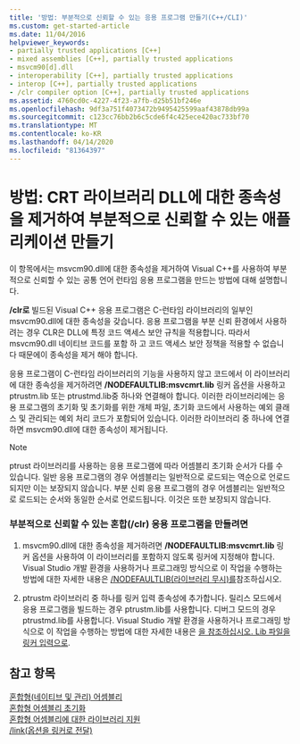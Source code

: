 ```yaml
---
title: '방법: 부분적으로 신뢰할 수 있는 응용 프로그램 만들기(C++/CLI)'
ms.custom: get-started-article
ms.date: 11/04/2016
helpviewer_keywords:
- partially trusted applications [C++]
- mixed assemblies [C++], partially trusted applications
- msvcm90[d].dll
- interoperability [C++], partially trusted applications
- interop [C++], partially trusted applications
- /clr compiler option [C++], partially trusted applications
ms.assetid: 4760cd0c-4227-4f23-a7fb-d25b51bf246e
ms.openlocfilehash: 9df3a751f4073472b9495425599aaf43878db99a
ms.sourcegitcommit: c123cc76bb2b6c5cde6f4c425ece420ac733bf70
ms.translationtype: MT
ms.contentlocale: ko-KR
ms.lasthandoff: 04/14/2020
ms.locfileid: "81364397"
---
```

# <a name="how-to-create-a-partially-trusted-application-by-removing-dependency-on-the-crt-library-dll"></a>방법: CRT 라이브러리 DLL에 대한 종속성을 제거하여 부분적으로 신뢰할 수 있는 애플리케이션 만들기

이 항목에서는 msvcm90.dll에 대한 종속성을 제거하여 Visual C++를 사용하여 부분적으로 신뢰할 수 있는 공통 언어 런타임 응용 프로그램을 만드는 방법에 대해 설명합니다.

**/clr로** 빌드된 Visual C++ 응용 프로그램은 C-런타임 라이브러리의 일부인 msvcm90.dll에 대한 종속성을 갖습니다. 응용 프로그램을 부분 신뢰 환경에서 사용하려는 경우 CLR은 DLL에 특정 코드 액세스 보안 규칙을 적용합니다. 따라서 msvcm90.dll 네이티브 코드를 포함 하 고 코드 액세스 보안 정책을 적용할 수 없습니다 때문에이 종속성을 제거 해야 합니다.

응용 프로그램이 C-런타임 라이브러리의 기능을 사용하지 않고 코드에서 이 라이브러리에 대한 종속성을 제거하려면 **/NODEFAULTLIB:msvcmrt.lib** 링커 옵션을 사용하고 ptrustm.lib 또는 ptrustmd.lib중 하나와 연결해야 합니다. 이러한 라이브러리에는 응용 프로그램의 초기화 및 초기화를 위한 개체 파일, 초기화 코드에서 사용하는 예외 클래스 및 관리되는 예외 처리 코드가 포함되어 있습니다. 이러한 라이브러리 중 하나에 연결하면 msvcm90.dll에 대한 종속성이 제거됩니다.

> [!NOTE]
> ptrust 라이브러리를 사용하는 응용 프로그램에 따라 어셈블리 초기화 순서가 다를 수 있습니다. 일반 응용 프로그램의 경우 어셈블리는 일반적으로 로드되는 역순으로 언로드되지만 이는 보장되지 않습니다. 부분 신뢰 응용 프로그램의 경우 어셈블리는 일반적으로 로드되는 순서와 동일한 순서로 언로드됩니다. 이것은 또한 보장되지 않습니다.

### <a name="to-create-a-partially-trusted-mixed-clr-application"></a>부분적으로 신뢰할 수 있는 혼합(/clr) 응용 프로그램을 만들려면

1. msvcm90.dll에 대한 종속성을 제거하려면 **/NODEFAULTLIB:msvcmrt.lib** 링커 옵션을 사용하여 이 라이브러리를 포함하지 않도록 링커에 지정해야 합니다. Visual Studio 개발 환경을 사용하거나 프로그래밍 방식으로 이 작업을 수행하는 방법에 대한 자세한 내용은 [/NODEFAULTLIB(라이브러리 무시)를](../build/reference/nodefaultlib-ignore-libraries.md)참조하십시오.

1. ptrustm 라이브러리 중 하나를 링커 입력 종속성에 추가합니다. 릴리스 모드에서 응용 프로그램을 빌드하는 경우 ptrustm.lib를 사용합니다. 디버그 모드의 경우 ptrustmd.lib를 사용합니다. Visual Studio 개발 환경을 사용하거나 프로그래밍 방식으로 이 작업을 수행하는 방법에 대한 자세한 내용은 [을 참조하십시오. Lib 파일을 링커 입력으로](../build/reference/dot-lib-files-as-linker-input.md).

## <a name="see-also"></a>참고 항목

[혼합형(네이티브 및 관리) 어셈블리](../dotnet/mixed-native-and-managed-assemblies.md)<br/>
[혼합형 어셈블리 초기화](../dotnet/initialization-of-mixed-assemblies.md)<br/>
[혼합형 어셈블리에 대한 라이브러리 지원](../dotnet/library-support-for-mixed-assemblies.md)<br/>
[/link(옵션을 링커로 전달)](../build/reference/link-pass-options-to-linker.md)
